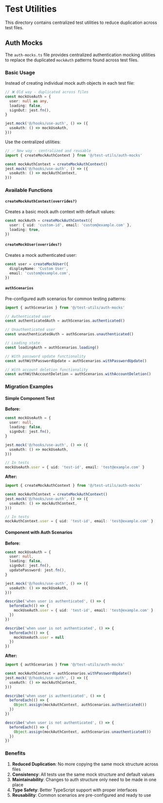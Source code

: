 # Test Utilities

This directory contains centralized test utilities to reduce duplication across test files.

## Auth Mocks

The `auth-mocks.ts` file provides centralized authentication mocking utilities to replace the duplicated `mockAuth` patterns found across test files.

### Basic Usage

Instead of creating individual mock auth objects in each test file:

```typescript
// ❌ Old way - duplicated across files
const mockUseAuth = {
  user: null as any,
  loading: false,
  signOut: jest.fn(),
}

jest.mock('@/hooks/use-auth', () => ({
  useAuth: () => mockUseAuth,
}))
```

Use the centralized utilities:

```typescript
// ✅ New way - centralized and reusable
import { createMockAuthContext } from '@/test-utils/auth-mocks'

const mockAuthContext = createMockAuthContext()
jest.mock('@/hooks/use-auth', () => ({
  useAuth: () => mockAuthContext,
}))
```

### Available Functions

#### `createMockAuthContext(overrides?)`

Creates a basic mock auth context with default values:

```typescript
const mockAuth = createMockAuthContext({
  user: { uid: 'custom-id', email: 'custom@example.com' },
  loading: true,
})
```

#### `createMockUser(overrides?)`

Creates a mock authenticated user:

```typescript
const user = createMockUser({
  displayName: 'Custom User',
  email: 'custom@example.com',
})
```

#### `authScenarios`

Pre-configured auth scenarios for common testing patterns:

```typescript
import { authScenarios } from '@/test-utils/auth-mocks'

// Authenticated user
const authenticatedAuth = authScenarios.authenticated()

// Unauthenticated user
const unauthenticatedAuth = authScenarios.unauthenticated()

// Loading state
const loadingAuth = authScenarios.loading()

// With password update functionality
const authWithPasswordUpdate = authScenarios.withPasswordUpdate()

// With account deletion functionality
const authWithAccountDeletion = authScenarios.withAccountDeletion()
```

### Migration Examples

#### Simple Component Test

**Before:**

```typescript
const mockUseAuth = {
  user: null,
  loading: false,
  signOut: jest.fn(),
}

jest.mock('@/hooks/use-auth', () => ({
  useAuth: () => mockUseAuth,
}))

// In tests
mockUseAuth.user = { uid: 'test-id', email: 'test@example.com' }
```

**After:**

```typescript
import { createMockAuthContext } from '@/test-utils/auth-mocks'

const mockAuthContext = createMockAuthContext()
jest.mock('@/hooks/use-auth', () => ({
  useAuth: () => mockAuthContext,
}))

// In tests
mockAuthContext.user = { uid: 'test-id', email: 'test@example.com' }
```

#### Component with Auth Scenarios

**Before:**

```typescript
const mockUseAuth = {
  user: null,
  loading: false,
  signOut: jest.fn(),
  updatePassword: jest.fn(),
}

jest.mock('@/hooks/use-auth', () => ({
  useAuth: () => mockUseAuth,
}))

describe('when user is authenticated', () => {
  beforeEach(() => {
    mockUseAuth.user = { uid: 'test-id', email: 'test@example.com' }
  })
})

describe('when user is not authenticated', () => {
  beforeEach(() => {
    mockUseAuth.user = null
  })
})
```

**After:**

```typescript
import { authScenarios } from '@/test-utils/auth-mocks'

const mockAuthContext = authScenarios.withPasswordUpdate()
jest.mock('@/hooks/use-auth', () => ({
  useAuth: () => mockAuthContext,
}))

describe('when user is authenticated', () => {
  beforeEach(() => {
    Object.assign(mockAuthContext, authScenarios.authenticated())
  })
})

describe('when user is not authenticated', () => {
  beforeEach(() => {
    Object.assign(mockAuthContext, authScenarios.unauthenticated())
  })
})
```

### Benefits

1. **Reduced Duplication**: No more copying the same mock structure across files
2. **Consistency**: All tests use the same mock structure and default values
3. **Maintainability**: Changes to auth structure only need to be made in one place
4. **Type Safety**: Better TypeScript support with proper interfaces
5. **Reusability**: Common scenarios are pre-configured and ready to use

